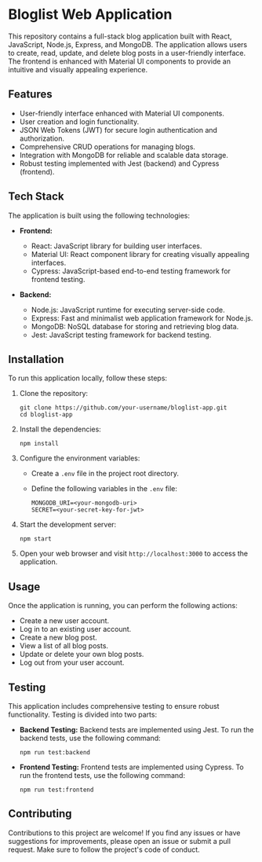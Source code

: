 # Bloglist Web Application

This repository contains a full-stack blog application built with React, JavaScript, Node.js, Express, and MongoDB. The application allows users to create, read, update, and delete blog posts in a user-friendly interface. The frontend is enhanced with Material UI components to provide an intuitive and visually appealing experience.

## Features

- User-friendly interface enhanced with Material UI components.
- User creation and login functionality.
- JSON Web Tokens (JWT) for secure login authentication and authorization.
- Comprehensive CRUD operations for managing blogs.
- Integration with MongoDB for reliable and scalable data storage.
- Robust testing implemented with Jest (backend) and Cypress (frontend).

## Tech Stack

The application is built using the following technologies:

- **Frontend:**
  - React: JavaScript library for building user interfaces.
  - Material UI: React component library for creating visually appealing interfaces.
  - Cypress: JavaScript-based end-to-end testing framework for frontend testing.

- **Backend:**
  - Node.js: JavaScript runtime for executing server-side code.
  - Express: Fast and minimalist web application framework for Node.js.
  - MongoDB: NoSQL database for storing and retrieving blog data.
  - Jest: JavaScript testing framework for backend testing.

## Installation

To run this application locally, follow these steps:

1. Clone the repository:

   ```shell
   git clone https://github.com/your-username/bloglist-app.git
   cd bloglist-app
   ```

2. Install the dependencies:

   ```shell
   npm install
   ```

3. Configure the environment variables:

   - Create a `.env` file in the project root directory.
   - Define the following variables in the `.env` file:

     ```
     MONGODB_URI=<your-mongodb-uri>
     SECRET=<your-secret-key-for-jwt>
     ```

4. Start the development server:

   ```shell
   npm start
   ```

5. Open your web browser and visit `http://localhost:3000` to access the application.

## Usage

Once the application is running, you can perform the following actions:

- Create a new user account.
- Log in to an existing user account.
- Create a new blog post.
- View a list of all blog posts.
- Update or delete your own blog posts.
- Log out from your user account.

## Testing

This application includes comprehensive testing to ensure robust functionality. Testing is divided into two parts:

- **Backend Testing:** Backend tests are implemented using Jest. To run the backend tests, use the following command:

  ```shell
  npm run test:backend
  ```

- **Frontend Testing:** Frontend tests are implemented using Cypress. To run the frontend tests, use the following command:

  ```shell
  npm run test:frontend
  ```

## Contributing

Contributions to this project are welcome! If you find any issues or have suggestions for improvements, please open an issue or submit a pull request. Make sure to follow the project's code of conduct.


